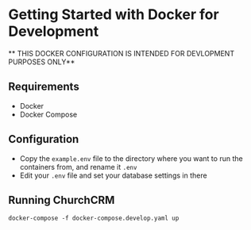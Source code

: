 Getting Started with Docker for Development
===========================

** THIS DOCKER CONFIGURATION IS INTENDED FOR DEVLOPMENT PURPOSES ONLY**
 

Requirements
------------

* Docker
* Docker Compose

Configuration
-------------

- Copy the `example.env` file to the directory where you want to run the
  containers from, and rename it `.env`
- Edit your `.env` file and set your database settings in there

Running ChurchCRM
-----------------

```
docker-compose -f docker-compose.develop.yaml up
```